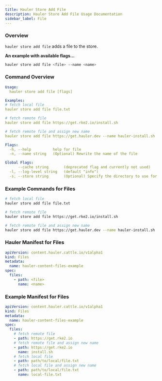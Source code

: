 ```yaml
---
title: Hauler Store Add File
description: Hauler Store Add File Usage Documentation
sidebar_label: File
---
```


### Overview

`hauler store add file` adds a file to the store.

**An example with available flags...**

```bash
hauler store add file <file> --name <name>
```

### Command Overview

```yaml
Usage:
  hauler store add file [flags]

Examples:
# fetch local file
hauler store add file file.txt

# fetch remote file
hauler store add file https://get.rke2.io/install.sh

# fetch remote file and assign new name
hauler store add file https://get.hauler.dev --name hauler-install.sh

Flags:
  -h, --help          help for file
  -n, --name string   (Optional) Rewrite the name of the file

Global Flags:
      --cache string       (deprecated flag and currently not used)
  -l, --log-level string   (default "info")
  -s, --store string       (Optional) Specify the directory to use for the content store (default "store")
```

### Example Commands for Files

```bash
# fetch local file
hauler store add file file.txt

# fetch remote file
hauler store add file https://get.rke2.io/install.sh

# fetch remote file and assign new name
hauler store add file https://get.hauler.dev --name hauler-install.sh
```

### Hauler Manifest for Files

```yaml title="hauler-file-manifest.yaml"
apiVersion: content.hauler.cattle.io/v1alpha1
kind: Files
metadata:
  name: hauler-content-files-example
spec:
  files:
    - path: <file>
      name: <name>
```

### Example Manifest for Files

```yaml title="hauler-file-manifest.yaml"
apiVersion: content.hauler.cattle.io/v1alpha1
kind: Files
metadata:
  name: hauler-content-files-example
spec:
  files:
    # fetch remote file
    - path: https://get.rke2.io
    # fetch remote file and assign new name
    - path: https://get.rke2.io
      name: install.sh
    # fetch local file
    - path: path/to/local/file.txt
    # fetch local file and assign new name
    - path: path/to/local/file.txt
      name: local-file.txt
```